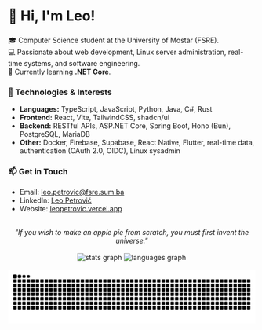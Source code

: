 # 👋 Hi, I'm Leo!

###

🎓 Computer Science student at the University of Mostar (FSRE).  
💻 Passionate about web development, Linux server administration, real-time systems, and software engineering.  
🌱 Currently learning **.NET Core**.

### 🚀 Technologies & Interests  
- **Languages:** TypeScript, JavaScript, Python, Java, C#, Rust
- **Frontend:** React, Vite, TailwindCSS, shadcn/ui
- **Backend:** RESTful APIs, ASP.NET Core, Spring Boot, Hono (Bun), PostgreSQL, MariaDB
- **Other:** Docker, Firebase, Supabase, React Native, Flutter, real-time data, authentication (OAuth 2.0, OIDC), Linux sysadmin

### 📫 Get in Touch  
- Email: [leo.petrovic@fsre.sum.ba](mailto:leo.petrovic@fsre.sum.ba)  
- LinkedIn: [Leo Petrović](https://www.linkedin.com/in/leo-petrovi%C4%87-7047b1162/)  
- Website: [leopetrovic.vercel.app](https://leopetrovic.vercel.app/)  

<br />

<div align="center">
  <i>"If you wish to make an apple pie from scratch, you must first invent the universe."</i>
</div>

<br />

<div align="center">
  <img src="https://github-readme-stats.vercel.app/api?username=mapokapo&hide_title=false&hide_rank=true&show_icons=true&include_all_commits=true&count_private=true&disable_animations=false&theme=dracula&locale=en&hide_border=false&PAT_1" height="150" alt="stats graph"  />
  <img src="https://github-readme-stats.vercel.app/api/top-langs?username=mapokapo&locale=en&hide_title=false&layout=compact&card_width=320&langs_count=5&theme=dracula&hide_border=false" height="150" alt="languages graph"  />
</div>

<br />

<img src="https://raw.githubusercontent.com/mapokapo/mapokapo/output/snake.svg" alt="Snake animation" />

